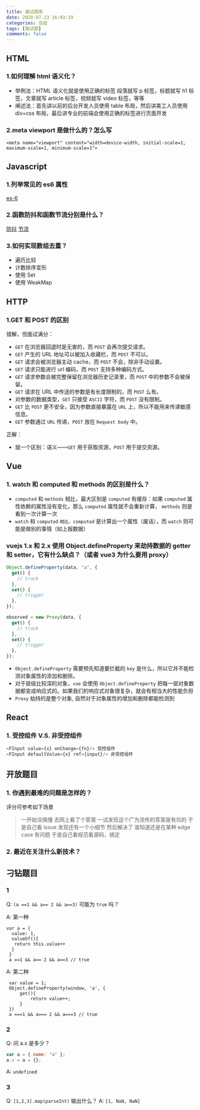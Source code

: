 ```yaml
---
title: 面试题库
date: 2020-07-23 16:03:19
categories: 总结
tags: [面试题]
comments: false
---
```


## HTML

### 1.如何理解 html 语义化？

- 举例法：HTML 语义化就是使用正确的标签 段落就写 p 标签，标题就写 h1 标签，文章就写 article 标签，视频就写 video 标签，等等
- 阐述法：首先讲以前的后台开发人员使用 table 布局，然后讲美工人员使用 div+css 布局，最后讲专业的前端会使用正确的标签进行页面开发

### 2.meta viewport 是做什么的？怎么写

`<meta name="viewport" content="width=device-width, initial-scale=1, maximum-scale=1, minimum-scale=1">`

## Javascript

### 1.列举常见的 es6 属性

[es-6](https://sgw.wiki/es-6-tutorials/)

### 2.函数防抖和函数节流分别是什么？

[防抖](https://github.com/iiicon/utils/blob/master/src/underscore/debounce.js)
[节流](https://github.com/iiicon/utils/blob/master/src/underscore/throttle.js)

### 3.如何实现数组去重？

- 遍历比较
- 计数排序变形
- 使用 Set
- 使用 WeakMap

## HTTP

### 1.GET 和 POST 的区别

错解，但面试满分：

- `GET` 在浏览器回退时是无害的，而 `POST` 会再次提交请求。
- `GET` 产生的 URL 地址可以被加入收藏栏，而 `POST` 不可以。
- `GET` 请求会被浏览器主动 cache，而 `POST` 不会，除非手动设置。
- `GET` 请求只能进行 url 编码，而 `POST` 支持多种编码方式。
- `GET` 请求参数会被完整保留在浏览器历史记录里，而 `POST` 中的参数不会被保留。
- `GET` 请求在 URL 中传送的参数是有长度限制的，而 `POST` 么有。
- 对参数的数据类型，`GET` 只接受 `ASCII` 字符，而 `POST` 没有限制。
- `GET` 比 `POST` 更不安全，因为参数直接暴露在 `URL` 上，所以不能用来传递敏感信息。
- `GET` 参数通过 `URL` 传递，`POST` 放在 `Request body` 中。

正解：

- 就一个区别：语义——`GET` 用于获取资源，`POST` 用于提交资源。

## Vue

### 1. watch 和 computed 和 methods 的区别是什么？

- `computed` 和 `methods` 相比，最大区别是 `computed` 有缓存：如果 `computed` 属性依赖的属性没有变化，那么 `computed` 属性就不会重新计算， `methods` 则是看到一次计算一次
- `watch` 和 `computed` `相比，computed` 是计算出一个属性（废话），而 `watch` 则可能是做别的事情（如上报数据）

### vuejs 1.x 和 2.x 使用 Object.defineProperty 来劫持数据的 getter 和 setter，它有什么缺点？（或者 vue3 为什么要用 proxy）

```js
Object.defineProperty(data, "a", {
  get() {
    // track
  },
  set() {
    // trigger
  },
});
```

```js
observed = new Proxy(data, {
  get() {
    // track
  },
  set() {
    // trigger
  },
});
```

- `Object.defineProperty` 需要预先知道要拦截的 `key` 是什么，所以它并不能检测对象属性的添加和删除。
- 对于层级比较深的对象，`vue` 会使用 `Object.defineProperty` 把每一层对象数据都变成响应式的。如果我们的响应式对象很复杂，就会有相当大的性能负担
- `Proxy` 劫持的是整个对象, 自然对于对象属性的增加和删除都能检测到

## React

### 1. 受控组件 V.S. 非受控组件

```js
<FInput value={x} onChange={fn}/> 受控组件
<FInput defaultValue={x} ref={input}/> 非受控组件
```

## 开放题目

### 1. 你遇到最难的问题是怎样的？

评分可参考如下场景

> 一开始没搞懂
> 去网上看了个答案
> 一试发现这个广为流传的答案是有坑的
> 于是自己看 issue
> 发现还有一个小细节
> 然后解决了
> 谁知道还是在某种 edge case 有问题
> 于是自己看规范看源码，搞定

### 2. 最近在关注什么新技术？

## 刁钻题目

### 1

Q: `(a ==1 && a== 2 && a==3)` 可能为 `true` 吗？

A: 第一种

```
var a = {
  value: 1,
  valueOf(){
   return this.value++
  }
 }
 a ==1 && a== 2 && a==3 // true
```

A: 第二种

```
 var value = 1;
 Object.defineProperty(window, 'a', {
     get(){
         return value++;
     }
 })
 a ===1 && a=== 2 && a===3 // true
```

### 2

Q: 问 a.x 是多少？

```js
var a = { name: "a" };
a.x = a = {};
```

A: `undefined`

### 3

Q: `[1,2,3].map(parseInt)` 输出什么？
A: `[1, NaN, NaN]`
